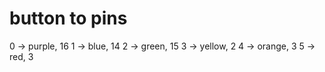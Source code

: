 # button to pins

0 -> purple, 16
1 -> blue, 14
2 -> green, 15
3 -> yellow, 2
4 -> orange, 3
5 -> red, 3
